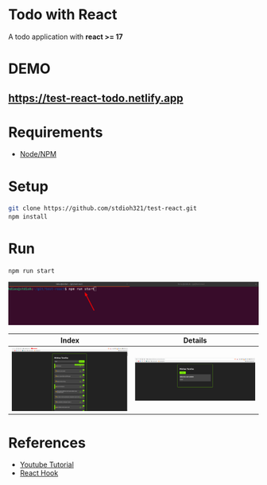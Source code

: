 # Todo with React
A todo application with **react >= 17**

# DEMO
## **https://test-react-todo.netlify.app**
# Requirements
* [Node/NPM](https://nodejs.org/pt-br/download/)

# Setup
```sh
git clone https://github.com/stdioh321/test-react.git
npm install
```

# Run
```sh
npm run start
```
![terminal](./docs/screenshot_01.png)

|Index|Details|
:---:|:-----:
![index](./docs/screenshot_02.png)|![details](./docs/screenshot_03.png)


# References
* [Youtube Tutorial](https://www.youtube.com/watch?v=ErjWNvP6mko)
* [React Hook](https://pt-br.reactjs.org/docs/hooks-overview.html)